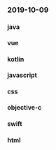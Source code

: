 ### 2019-10-09

#### java

#### vue

#### kotlin

#### javascript

#### css

#### objective-c

#### swift

#### html
